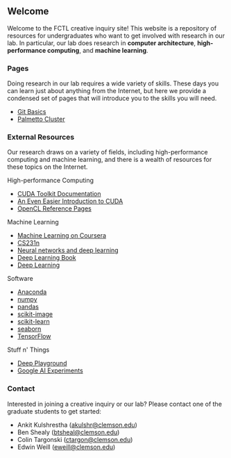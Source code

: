 ## Welcome

Welcome to the FCTL creative inquiry site! This website is a repository of resources for undergraduates who want to get involved with research in our lab. In particular, our lab does research in __computer architecture__, __high-performance computing__, and __machine learning__.

### Pages

Doing research in our lab requires a wide variety of skills. These days you can learn just about anything from the Internet, but here we provide a condensed set of pages that will introduce you to the skills you will need.

- [Git Basics](pages/git-basics.md)
- [Palmetto Cluster](pages/palmetto-cluster.md)

### External Resources

Our research draws on a variety of fields, including high-performance computing and machine learning, and there is a wealth of resources for these topics on the Internet.

High-performance Computing
- [CUDA Toolkit Documentation](http://docs.nvidia.com/cuda/)
- [An Even Easier Introduction to CUDA](https://devblogs.nvidia.com/even-easier-introduction-cuda/)
- [OpenCL Reference Pages](https://www.khronos.org/registry/OpenCL/sdk/1.2/docs/man/xhtml/)

Machine Learning
- [Machine Learning on Coursera](https://www.coursera.org/learn/machine-learning)
- [CS231n](http://cs231n.github.io/)
- [Neural networks and deep learning](http://neuralnetworksanddeeplearning.com/)
- [Deep Learning Book](http://www.deeplearningbook.org/)
- [Deep Learning](http://deeplearning.net/)

Software
- [Anaconda](https://www.anaconda.com/)
- [numpy](http://www.numpy.org/)
- [pandas](http://pandas.pydata.org/)
- [scikit-image](http://scikit-image.org/)
- [scikit-learn](http://scikit-learn.org/)
- [seaborn](http://seaborn.pydata.org/)
- [TensorFlow](https://www.tensorflow.org/)

Stuff n' Things
- [Deep Playground](http://playground.tensorflow.org/)
- [Google AI Experiments](https://experiments.withgoogle.com/ai)

### Contact

Interested in joining a creative inquiry or our lab? Please contact one of the graduate students to get started:
- Ankit Kulshrestha (akulshr@clemson.edu)
- Ben Shealy (btsheal@clemson.edu)
- Colin Targonski (ctargon@clemson.edu)
- Edwin Weill (eweill@clemson.edu)
